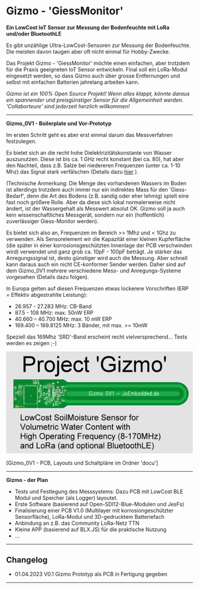 # Gizmo - 'GiessMonitor' #
**Ein LowCost IoT Sensor zur Messung der Bodenfeuchte mit LoRa und/oder BluetoothLE**

Es gibt unzählige Ultra-LowCost-Sensoren zur Messung der Bodenfeuchte.
Die meisten davon taugen aber oft nicht einmal für Hobby-Zwecke.

Das Projekt Gizmo - 'GiessMonitor' möchte einen einfachen, aber trotzdem
für die Praxis geeigneten IoT Sensor entwickeln. Final soll ein LoRa-Modul
eingesetzt werden, so dass Gizmo auch über grosse Entfernungen und selbst mit
einfachen Batterien jahrelang arbeiten kann. 

_*Gizmo ist ein 100% Open Source Projekt!*_
_*Wenn alles klappt, könnte daraus ein spannender und preisgünstiger Sensor für die Allgemeinheit werden.*_
_*'Collaborteure' sind jederzeit herzlich willkommen!*_

---
**Gizmo_0V1 - Boilerplate und Vor-Prototyp**

Im ersten Schritt geht es aber erst einmal darum das Messverfahren festzulegen.

Es bietet sich an die recht hohe Dielektrizitätskonstante von Wasser auszunutzen. 
Diese ist bis ca. 1 GHz recht konstant (bei ca. 80), hat aber den Nachteil, dass z.B. Salze bei
niedereren Frequenzen (unter ca. 1-10 Mhz) das Signal stark verfälschen
(Details dazu [hier](https://de.wikipedia.org/wiki/Permittivit%C3%A4t) ).

(Technische Anmerkung: Die Menge des vorhandenen Wassers im Boden ist allerdings trotzdem auch immer nur ein indirektes Mass für den 'Giess-Bedarf',
denn die Art des Bodens (z.B. sandig oder eher lehmig) spielt eine fast noch größere Rolle. Aber da diese sich lokal normalerweise nicht ändert,
ist der Wassergehalt als Messwert absolut OK. Gizmo soll ja auch kein wissenschaftliches Messgerät, sondern nur ein (hoffentlich) zuverlässiger Giess-Monitor werden).

Es bietet sich also an, Frequenzen im Bereich >> 1Mhz und < 1Ghz zu verwenden. Als Sensorelement wir die Kapazität einer kleinen 
Kupferfläche (die später in einer korrosionsgeschützten Innenlage der PCB verschwinden wird) verwendet und ganz grob ca. 10pF - 100pF beträgt.
Je stärker das Anregungssignal ist, desto günstiger wird auch die Messung. Aber schnell kann daraus auch ein nicht CE-konformer Sender werden.
Daher sind auf dem Gizmo_0V1 mehrere verschiedene Mess- und Anregungs-Systeme vorgesehen (Details dazu folgen). 

In Europa gelten auf diesen Frequenzen etwas lockerere Vorschriften (ERP = Effektiv abgestrahlte Leistung):
- 26.957 - 27.283 MHz: CB-Band
- 87.5 - 108 MHz: max. 50nW ERP 
- 40.660 – 40.700 MHz: max. 10 mW ERP
- 169.400 – 169.8125 MHz: 3 Bänder, mit max. >= 10mW

Speziell das 169Mhz 'SRD'-Band erscheint recht vielversprechend... Tests werden es zeigen ;-)

![Gizmo_0V1](./docu/pgizmo01.png)

[Gizmo_0V1 - PCB, Layouts und Schaltpläne im Ordner 'docu']

---
**Gizmo - der Plan**
- Tests und Festlegung des Messsystems: Dazu PCB mit LowCost BLE Modul und Speicher (als Logger) layoutet.
- Erste Software (basierend auf Open-SDI12-Blue-Modulen und JesFs)
- Finalisierung einer PCB V1.0 (Multilayer mit korrosiongeschützter Sensorfläche), LoRa-Modul und 3D-gedrucktem Batteriefach
- Anbindung an z.B. das Community LoRa-Netz TTN
- Kleine APP (basierend auf BLX.JS) für die praktische Nutzung
- ...

---
## Changelog  ##
- 01.04.2023 V0.1 Gizmo Prototyp als PCB in Fertigung gegeben
---

